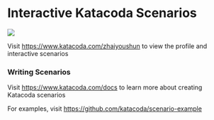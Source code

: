 # Interactive Katacoda Scenarios

[![](http://shields.katacoda.com/katacoda/zhaiyoushun/count.svg)](https://www.katacoda.com/zhaiyoushun "Get your profile on Katacoda.com")

Visit https://www.katacoda.com/zhaiyoushun to view the profile and interactive scenarios

### Writing Scenarios
Visit https://www.katacoda.com/docs to learn more about creating Katacoda scenarios

For examples, visit https://github.com/katacoda/scenario-example
